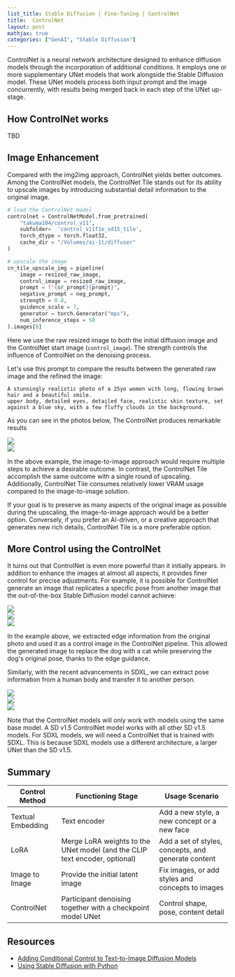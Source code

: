 ```yaml
---
list_title: Stable Diffusion | Fine-Tuning | ControlNet
title:  ControlNet
layout: post
mathjax: true
categories: ["GenAI", "Stable Diffusion"]
---
```


ControlNet is a neural network architecture designed to enhance diffusion models through the incorporation of additional conditions. It employs one or more supplementary UNet models that work alongside the Stable Diffusion model. These UNet models process both input prompt and the image concurrently, with results being merged back in each step of the UNet up-stage.

## How ControlNet works

TBD

## Image Enhancement

Compared with the img2img approach, ControlNet yields better outcomes. Among the ControlNet models, the ControlNet Tile stands out for its ability to upscale images by introducing substantial detail information to the original image.

```python
# load the ControlNet model
controlnet = ControlNetModel.from_pretrained(
    "takuma104/control_v11",
    subfolder=  'control_v11f1e_sd15_tile',
    torch_dtype = torch.float32,
    cache_dir = "/Volumes/ai-1t/diffuser"
)

# upscale the image
cn_tile_upscale_img = pipeline(
    image = resized_raw_image,
    control_image = resized_raw_image,
    prompt = f"{sr_prompt}{prompt}",
    negative_prompt = neg_prompt,
    strength = 0.8,
    guidence_scale = 7,
    generator = torch.Generator("mps"),
    num_inference_steps = 50
).images[0]
```
Here we use the raw resized image to both the initial diffusion image and the ControlNet start image (`control_image`). The strength controls the influence of ControlNet on the denoising process.

Let's use this prompt to compare the results between the generated raw image and the refined the image:

```
A stunningly realistic photo of a 25yo women with long, flowing brown hair and a beautiful smile. 
upper body, detailed eyes, detailed face, realistic skin texture, set against a blue sky, with a few fluffy clouds in the background.
```

As you can see in the photos below, The ControlNet produces remarkable results

<div class="md-flex-h md-flex-no-wrap">
<div><img src="{{site.baseurl}}/assets/images/2025/01/sd-upscale-cn-base.png"></div>
<div class="md-margin-left-12"><img src="{{site.baseurl}}/assets/images/2025/01/sd-upscale-cn-tile.png"></div>
</div>

In the above example, the image-to-image approach would require multiple steps to achieve a desirable outcome. In contrast, the ControlNet Tile accomplish the same outcome with a single round of upscaling. Additionally, ControlNet Tile consumes relatively lower VRAM usage compared to the image-to-image solution.

If your goal is to preserve as many aspects of the original image as possible during the upscaling, the image-to-image approach would be a better option. Conversely, if you prefer an AI-driven, or a creative approach that generates new rich details, ControlNet Tile is a more preferable option.


## More Control using the ControlNet

It turns out that ControlNet is even more powerful than it initially appears. In addition to enhance the images at almost all aspects, it provides finer control for precise adjustments. For example, it is possible for ControlNet generate an image that replicates a specific pose from another image that the out-of-the-box Stable Diffusion model cannot achieve:


<div class="md-flex-h md-flex-no-wrap">
<div><img src="{{site.baseurl}}/assets/images/2025/01/sd-edge-base.png"></div>
<div class="md-margin-left-6"><img src="{{site.baseurl}}/assets/images/2025/01/sd-edge-canny.png"></div>
<div class="md-margin-left-6"><img src="{{site.baseurl}}/assets/images/2025/01/sd-edge-controlnet.png"></div>
</div>

In the example above, we extracted edge information from the original photo and used it as a control image in the ControlNet pipeline. This allowed the generated image to replace the dog with a cat while preserving the dog's original pose, thanks to the edge guidance.

Similarly, with the recent advancements in SDXL, we can extract pose information from a human body and transfer it to another person.

<div class="md-flex-h md-flex-no-wrap">
<div><img src="{{site.baseurl}}/assets/images/2025/01/sd-pose-base.png"></div>
<div class="md-margin-left-6"><img src="{{site.baseurl}}/assets/images/2025/01/sd-pose-stick.png"></div>
<div class="md-margin-left-6"><img src="{{site.baseurl}}/assets/images/2025/01/sd-pose-controlnet.png"></div>
</div>

Note that the ControlNet models will only work with models using the same base model. A SD v1.5 ControlNet model works with all other SD v1.5 models. For SDXL models, we will need a ControlNet that is trained with SDXL. This is because SDXL models use a different architecture, a larger UNet than the SD v1.5.


## Summary

| Control Method  | Functioning Stage | Usage Scenario
| --------------- | ----------------- | --------------
| Textual Embedding  | Text encoder   | Add a new style, a new concept or a new face|
| LoRA | Merge LoRA weights to the UNet model (and the CLIP text encoder, optional)   | Add a set of styles, concepts, and generate content
| Image to Image |   Provide the initial latent image | Fix images, or add styles and concepts to images |
| ControlNet | Participant denoising together with a checkpoint model UNet | Control shape, pose, content detail |

## Resources

- [Adding Conditional Control to Text-to-Image Diffusion Models](https://arxiv.org/abs/2302.05543)
- [Using Stable Diffusion with Python](https://www.amazon.com/Using-Stable-Diffusion-Python-Generation/dp/1835086373/)